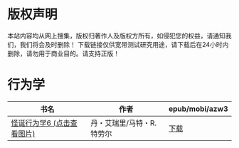 # 版权声明

本站内容均从网上搜集，版权归著作人及版权方所有，如侵犯您的权益，请通知我们，我们将会及时删除！ 下载链接仅供宽带测试研究用途，请下载后在24小时内删除，请勿用于商业目的。请支持正版！

# 行为学

| 书名 | 作者 | epub/mobi/azw3 |
| --- | --- | --- |
| [怪诞行为学6 (点击查看图片)](https://www.dushupai.com/attachment/2024/06/08/c4a4d6569f4a7fc7.jpg) | 丹・艾瑞里/马特・R.特劳尔 | [下载](https://url89.ctfile.com/f/31084289-1357048546-c8fffc?p=8866) |
